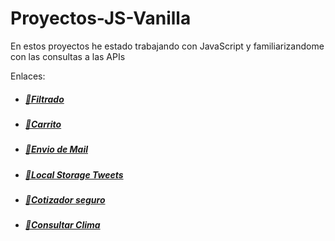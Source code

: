 # Proyectos-JS-Vanilla

En estos proyectos he estado trabajando con JavaScript y familiarizandome con las consultas a las APIs

Enlaces:

- ##### [:pushpin:Filtrado](https://effulgent-faun-24ecd0.netlify.app)
- ##### [:pushpin:Carrito](https://vocal-clafoutis-2bec20.netlify.app)
- ##### [:pushpin:Envio de Mail](https://friendly-gnome-95a2f8.netlify.app)
- ##### [:pushpin:Local Storage Tweets](https://magnificent-truffle-aea428.netlify.app)
- ##### [:pushpin:Cotizador seguro](https://serene-belekoy-472752.netlify.app)
- ##### [:pushpin:Consultar Clima](https://flourishing-kelpie-e3d124.netlify.app)
